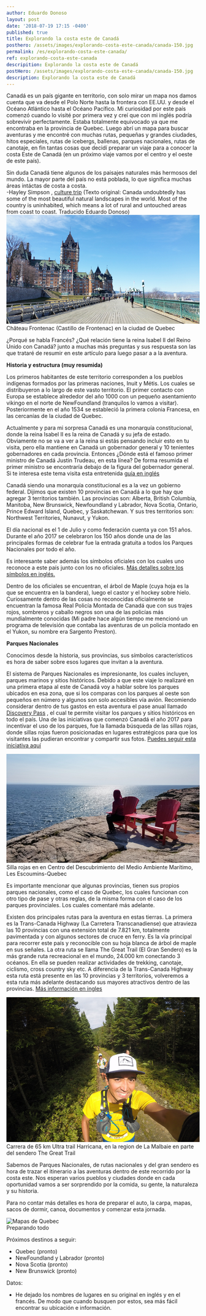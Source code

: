 ```yaml
---
author: Eduardo Donoso
layout: post
date: '2018-07-19 17:15 -0400'
published: true
title: Explorando la costa este de Canadá
posthero: /assets/images/explorando-costa-este-canada/canada-150.jpg
permalink: /es/explorando-costa-este-canada/
ref: explorando-costa-este-canada
descripition: Explorando la costa este de Canadá
postHero: /assets/images/explorando-costa-este-canada/canada-150.jpg
description: Explorando la costa este de Canadá
---
```







Canadá es un país gigante en territorio, con solo mirar un mapa nos damos cuenta que va desde el Polo Norte hasta la frontera con EE.UU. y desde el Océano Atlántico hasta el Océano Pacífico. Mi curiosidad por este país comenzó cuando lo visité por primera vez y creí que con mi inglés podría sobrevivir perfectamente. 
Estaba totalmente equivocado ya que me encontraba en la provincia de Quebec. Luego abrí un mapa para buscar aventuras y me encontré con muchas rutas, pequeñas y grandes ciudades, hitos especiales, rutas de icebergs, ballenas, parques nacionales, rutas de canotaje, en fin tantas cosas que decidí preparar un viaje para a conocer la costa Este de Canadá (en un próximo viaje vamos por el centro y el oeste de este país).

<div class="quote">Sin duda Canadá tiene algunos de los paisajes naturales más hermosos del mundo. La mayor parte del país no está poblada, lo que significa muchas áreas intáctas de costa a costa.</div>
<div class="caption"> -Hayley Simpson
, <a href="https://theculturetrip.com/north-america/canada/articles/why-everyone-should-visit-canada-at-least-once-in-their-lifetime/" title="Why Everyone Should Visit Canada at Least Once in Their Lifetime" target="_blank">culture trip</a> (Texto original: Canada undoubtedly has some of the most beautiful natural landscapes in the world. Most of the country is uninhabited, which means a lot of rural and untouched areas from coast to coast. Traducido Eduardo Donoso)</div>

<img src="/assets/images/explorando-costa-este-canada/chateau_frontenac.jpg" alt="Château Frontenac (Castillo de Frontenac) en la ciudad de Quebec.">
<div class="caption">Château Frontenac (Castillo de Frontenac) en la ciudad de Quebec</div>

¿Porqué se habla Francés? ¿Qué relación tiene la reina Isabel II del Reino Unido con Canadá? junto a muchas más preguntas y sus respuesta son las que trataré de resumir en este artículo para luego pasar a a la aventura.



**Historia y estructura (muy resumida)**

Los primeros habitantes de este territorio corresponden a los pueblos indígenas formados por las primeras naciones, Inuit y Métis. Los cuales se distribuyeron a lo largo de este vasto territorio. El primer contacto con Europa se establece alrededor del año 1000 con un pequeño asentamiento vikingo en el norte de NewFoundland (tranquilos lo vamos a visitar). Posteriormente en el año 1534 se estableció la primera colonia Francesa, en las cercanías de la ciudad de Quebec.

Actualmente y para mi sorpresa Canadá es una monarquía constitucional, donde la reina Isabel II es la reina de Canadá y su jefa de estado. Obviamente no se va a ver a la reina si estás pensando incluir esto en tu visita, pero ella mantiene en Canadá un gobernador general y 10 tenientes gobernadores en cada provincia.
Entonces ¿Dónde está el famoso primer ministro de Canadá Justin Trudeau, en esta línea?  De forma resumida el primer ministro se encontraría debajo de la figura del gobernador general. Si te interesa este tema visita esta entretenida <a href="https://bdp.parl.ca/About/Parliament/senatoreugeneforsey/inside_view/puzzle-e.html" title="guía en inglés." target="_blank">guía en inglés</a>

Canadá siendo una monarquía constitucional es a la vez un gobierno federal. Dijimos que existen 10 provincias en Canadá a lo que hay que agregar 3 territorios también. Las provincias son: Alberta, British Columbia, Manitoba, New Brunswick, Newfoundland y Labrador, Nova Scotia, Ontario, Prince Edward Island, Quebec, y Saskatchewan. Y sus tres territorios son: Northwest Territories, Nunavut, y Yukon.


El día nacional es el 1 de Julio y como federación cuenta ya con 151 años. Durante el año 2017 se celebraron los 150 años donde una de las principales formas de celebrar fue la entrada gratuita a todos los Parques Nacionales por todo el año.

Es interesante saber además los símbolos oficiales con los cuales uno reconoce a este país junto con los no oficiales. <a href="http://publications.gc.ca/collections/collection_2016/pch/S2-211-2002-1-eng.pdf" title="Más detalles sobre los símbolos en inglés." target="_blank">Más detalles sobre los símbolos en inglés.</a>

Dentro de los oficiales se encuentran, el árbol de Maple (cuya hoja es la que se encuentra en la bandera), luego el castor y el hockey sobre hielo. Curiosamente dentro de las cosas no reconocidas oficialmente se encuentran la famosa Real Policía Montada de Canadá que con sus trajes rojos, sombreros y caballo negros son una de las policías más mundialmente conocidas (Mi padre hace algún tiempo me mencionó un programa de televisión que contaba las aventuras de un policía montado en el Yukon, su nombre era Sargento Preston).

**Parques Nacionales**

Conocimos desde la historia, sus provincias, sus símbolos característicos es hora de saber sobre esos lugares que invitan a la aventura.

El sistema de Parques Nacionales es impresionante, los cuales incluyen, parques marinos y sitios históricos. Debido a que este viaje lo realizaré en una primera etapa al este de Canadá voy a hablar sobre los parques ubicados en esa zona, que si los comparas con los parques al oeste son pequeños en número y algunos son solo accesibles vía avión.
Recomiendo considerar dentro de tus gastos en esta aventura el pase anual llamado <a href="https://www.pc.gc.ca/en/voyage-travel/admission" title="Discovery Pass" target="_blank">Discovery Pass</a> , el cual te permite visitar los parques y sitios históricos en todo el país. Una de las iniciativas que comenzó Canadá el año 2017 para incentivar el uso de los parques, fue la llamada búsqueda de las sillas rojas, donde sillas rojas fueron posicionadas en lugares estratégicos para que los visitantes las pudieran encontrar y compartir sus fotos. <a href="https://www.pc.gc.ca/en/voyage-travel/chaises-chairs" title="Puedes seguir esta iniciativa aquí" target="_blank">Puedes seguir esta iniciativa aquí</a>

<img src="/assets/images/explorando-costa-este-canada/Red_chairs_les_ecoumins.jpg" alt="Sillas rojas Les Escoumins Quebec">
<div class="caption">Silla rojas en en Centro del Descubrimiento del Medio Ambiente Marítimo, Les Escoumins-Quebec</div>

Es importante mencionar que algunas provincias, tienen sus propios parques nacionales, como el caso de Quebec, los cuales funcionan con otro tipo de pase y otras reglas, de la misma forma con el caso de los parques provinciales. Los cuales comentaré más adelante.

Existen dos principales rutas para la aventura en estas tierras. La primera es la Trans-Canada Highway (La Carretera Transcanadiense) que atravieza las 10 provincias con una extensión total de 7.821 km, totalmente pavimentada y con algunos sectores de cruce en ferry. Es la vía principal para recorrer este país y reconocible con su hoja blanca de árbol de maple en sus señales. 
La otra ruta se llama The Great Trail (El Gran Sendero) es la más grande ruta recreacional en el mundo, 24.000 km conectando 3 océanos. En ella se pueden realizar actividades de trekking, canotaje, ciclismo, cross country sky etc. A diferencia de la Trans-Canada Highway esta ruta está presente en las 10 provincias y 3 territorios, volveremos a esta ruta más adelante destacando sus mayores atractivos dentro de las provincias. <a href="https://thegreattrail.ca/" title="Más información en ingles." target="_blank">Más información en ingles</a>

<img src="/assets/images/explorando-costa-este-canada/uthc65k.jpg" alt="Carrera de 65 km Ultra trail Harricana, en la region de La Malbaie en parte del sendero The Great Trail">
<div class="caption">Carrera de 65 km Ultra trail Harricana, en la region de La Malbaie en parte del sendero The Great Trail</div>

Sabemos de Parques Nacionales, de rutas nacionales y del gran sendero es hora de trazar el itinerario a las aventuras dentro de este recorrido por la costa este. Nos esperan varios pueblos y ciudades donde en cada oportunidad vamos a ser sorprendido por la comida, su gente, la naturaleza y su historia.

Para no contar más detalles es hora de preparar el auto, la carpa, mapas, sacos de dormir, canoa, documentos y comenzar esta jornada.

<img src="/assets/images/explorando-costa-este-canada/mapas-quebec.jpg" alt="Mapas de Quebec">
<div class="caption">Preparando todo</div>

Próximos destinos a seguir:
- Quebec (pronto)
- NewFoundland y Labrador (pronto)
- Nova Scotia (pronto)
- New Brunswick (pronto)


Datos:
- He dejado los nombres de lugares en su original en inglés y en el francés. De modo que cuando busquen por estos, sea más fácil encontrar su ubicación e información.
